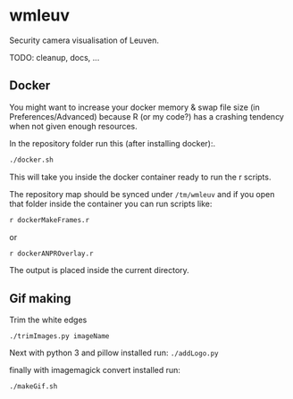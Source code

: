 # wmleuv
Security camera visualisation of Leuven.


TODO: cleanup, docs, ...

## Docker

You might want to increase your docker memory & swap file size (in Preferences/Advanced) because R (or my code?) has a crashing tendency when not given enough resources.

In the repository folder run this (after installing docker):.
```bash
./docker.sh
```

This will take you inside the docker container ready to run the r scripts.

The repository map should be synced under `/tm/wmleuv` and if you open that folder inside the container you can run scripts like:

```bash
r dockerMakeFrames.r
```

or

```bash
r dockerANPROverlay.r
```

The output is placed inside the current directory.

## Gif making

Trim the white edges

`./trimImages.py imageName`

Next with python 3 and pillow installed run:
`./addLogo.py`

finally with imagemagick convert installed run:

`./makeGif.sh`
